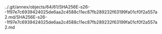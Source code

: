 ../.git/annex/objects/64/61/SHA256E-s26--1f97e7c6939424025de6aa2c4588c11ec87fb289232f63199fa01cf0f2a557a2.md/SHA256E-s26--1f97e7c6939424025de6aa2c4588c11ec87fb289232f63199fa01cf0f2a557a2.md
